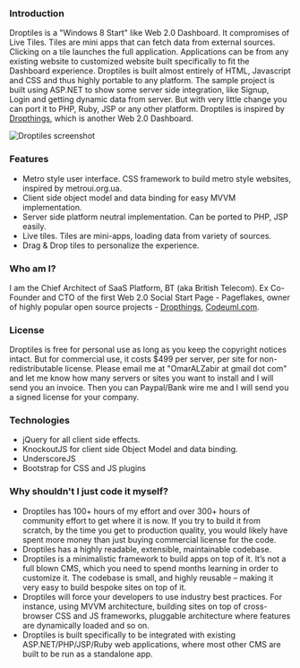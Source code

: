 ### Introduction
Droptiles is a "Windows 8 Start" like Web 2.0 Dashboard. It compromises of Live Tiles. Tiles are mini apps that can fetch data from external sources. Clicking on a tile launches the full application. Applications can be from any existing website to customized website built specifically to fit the Dashboard experience. 
Droptiles is built almost entirely of HTML, Javascript and CSS and thus highly portable to any platform. The sample project is built using ASP.NET to show some server side integration, like Signup, Login and getting dynamic data from server. But with very little change you can port it to PHP, Ruby, JSP or any other platform.
Droptiles is inspired by [Dropthings](http://dropthings.omaralzabir.com/), which is another Web 2.0 Dashboard.

![Droptiles screenshot](https://github.com/oazabir/Droptiles/raw/gh-pages/images/Screenshot600.png)

### Features
* Metro style user interface. CSS framework to build metro style websites, inspired by metroui.org.ua.
* Client side object model and data binding for easy MVVM implementation.
* Server side platform neutral implementation. Can be ported to PHP, JSP easily.
* Live tiles. Tiles are mini-apps, loading data from variety of sources.
* Drag & Drop tiles to personalize the experience. 

### Who am I?
I am the Chief Architect of SaaS Platform, BT (aka British Telecom). Ex Co-Founder and CTO of the first Web 2.0 Social Start Page - Pageflakes, owner of highly popular open source projects - [Dropthings](http://dropthings.omaralzabir.com), [Codeuml.com](http://codeuml.com). 

### License
Droptiles is free for personal use as long as you keep the copyright notices intact. But for commercial use, it costs $499 per server, per site for non-redistributable license. Please email me at "OmarALZabir at gmail dot com" and let me know how many servers or sites you want to install and I will send you an invoice. Then you can Paypal/Bank wire me and I will send you a signed license for your company.

### Technologies
* jQuery for all client side effects.
* KnockoutJS for client side Object Model and data binding.
* UnderscoreJS
* Bootstrap for CSS and JS plugins

### Why shouldn't I just code it myself?
* Droptiles has 100+ hours of my effort and over 300+ hours of community effort to get where it is now. If you try to build it from scratch, by the time you get to production quality, you would likely have spent more money than just buying commercial license for the code.
* Droptiles has a highly readable, extensible, maintainable codebase. 
* Droptiles is a minimalistic framework to build apps on top of it. It’s not a full blown CMS, which you need to spend months learning in order to customize it. The codebase is small, and highly reusable – making it very easy to build bespoke sites on top of it.
* Droptiles will force your developers to use industry best practices. For instance, using MVVM architecture, building sites on top of cross-browser CSS and JS frameworks, pluggable architecture where features are dynamically loaded and so on.
* Droptiles is built specifically to be integrated with existing ASP.NET/PHP/JSP/Ruby web applications, where most other CMS are built to be run as a standalone app.
